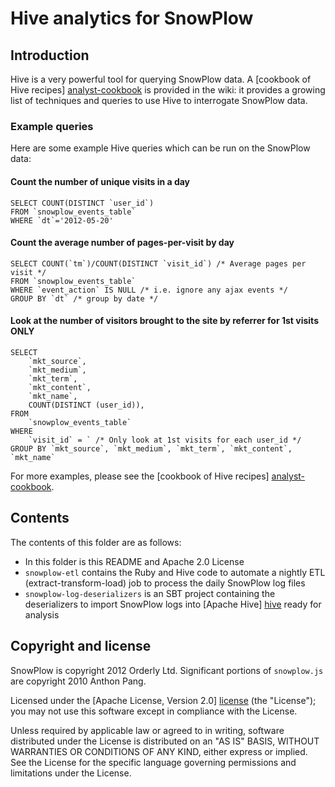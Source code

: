 # Hive analytics for SnowPlow

## Introduction

Hive is a very powerful tool for querying SnowPlow data. A [cookbook of Hive recipes] [analyst-cookbook]
is provided in the wiki: it provides a growing list of techniques and queries to use Hive to interrogate SnowPlow data.

### Example queries

Here are some example Hive queries which can be run on the SnowPlow data:

#### Count the number of unique visits in a day

	SELECT COUNT(DISTINCT `user_id`)
	FROM `snowplow_events_table`
	WHERE `dt`='2012-05-20'

#### Count the average number of pages-per-visit by day

	SELECT COUNT(`tm`)/COUNT(DISTINCT `visit_id`) /* Average pages per visit */
	FROM `snowplow_events_table`
	WHERE `event_action` IS NULL /* i.e. ignore any ajax events */ 
	GROUP BY `dt` /* group by date */
	
#### Look at the number of visitors brought to the site by referrer for 1st visits ONLY

	SELECT
		`mkt_source`,
		`mkt_medium`,
		`mkt_term`,
		`mkt_content`,
		`mkt_name`,
		COUNT(DISTINCT (user_id)),
	FROM
		`snowplow_events_table`
	WHERE
		`visit_id` = ` /* Only look at 1st visits for each user_id */
	GROUP BY `mkt_source`, `mkt_medium`, `mkt_term`, `mkt_content`, `mkt_name`

For more examples, please see the [cookbook of Hive recipes] [analyst-cookbook].

## Contents

The contents of this folder are as follows:

* In this folder is this README and Apache 2.0 License
* `snowplow-etl` contains the Ruby and Hive code to automate a nightly ETL (extract-transform-load) job to process the daily SnowPlow log files
* `snowplow-log-deserializers` is an SBT project containing the deserializers to import SnowPlow logs into [Apache Hive] [hive] ready for analysis

## Copyright and license

SnowPlow is copyright 2012 Orderly Ltd. Significant portions of `snowplow.js`
are copyright 2010 Anthon Pang.

Licensed under the [Apache License, Version 2.0] [license] (the "License");
you may not use this software except in compliance with the License.

Unless required by applicable law or agreed to in writing, software
distributed under the License is distributed on an "AS IS" BASIS,
WITHOUT WARRANTIES OR CONDITIONS OF ANY KIND, either express or implied.
See the License for the specific language governing permissions and
limitations under the License.

[analyst-cookbook]: https://github.com/snowplow/snowplow/wiki/Analysts-cookbook
[serdes]: https://github.com/snowplow/snowplow-log-deserializers
[hive]: http://hive.apache.org/
[license]: http://www.apache.org/licenses/LICENSE-2.0
